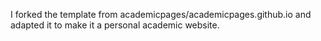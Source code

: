I forked the template from academicpages/academicpages.github.io and adapted it to make it a personal academic website.
